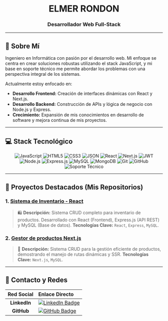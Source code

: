 <div align="center">
  <h1>ELMER RONDON</h1>
  <h3>Desarrollador Web Full-Stack</h3>
</div>

---

## 🚀 Sobre Mí

Ingeniero en Informática con pasión por el desarrollo web. Mi enfoque se centra en crear soluciones robustas utilizando el stack JavaScript, y mi base en soporte técnico me permite abordar los problemas con una perspectiva integral de los sistemas.

Actualmente estoy enfocado en:
- **Desarrollo Frontend:** Creación de interfaces dinámicas con React y Next.js.
- **Desarrollo Backend:** Construcción de APIs y lógica de negocio con Node.js y Express.
- **Crecimiento:** Expansión de mis conocimientos en desarrollo de software y mejora continua de mis proyectos.

---

## 💻 Stack Tecnológico

<p align="center">
  <img src="https://img.shields.io/badge/JavaScript-F7DF1E?style=for-the-badge&logo=javascript&logoColor=black" alt="JavaScript"/>
  <img src="https://img.shields.io/badge/HTML5-E34F26?style=for-the-badge&logo=html5&logoColor=white" alt="HTML5"/>
  <img src="https://img.shields.io/badge/CSS3-1572B6?style=for-the-badge&logo=css3&logoColor=white" alt="CSS3"/>
  <img src="https://img.shields.io/badge/JSON-000000?style=for-the-badge&logo=json&logoColor=white" alt="JSON"/>
  
  <img src="https://img.shields.io/badge/React-61DAFB?style=for-the-badge&logo=react&logoColor=black" alt="React"/>
  <img src="https://img.shields.io/badge/Next.js-000000?style=for-the-badge&logo=next.js&logoColor=white" alt="Next.js"/>
  <img src="https://img.shields.io/badge/JWT-000000?style=for-the-badge&logo=jsonwebtokens&logoColor=white" alt="JWT"/>
  
  <img src="https://img.shields.io/badge/Node.js-339933?style=for-the-badge&logo=node.js&logoColor=white" alt="Node.js"/>
  <img src="https://img.shields.io/badge/Express.js-000000?style=for-the-badge&logo=express&logoColor=white" alt="Express.js"/>
  
  <img src="https://img.shields.io/badge/MySQL-4479A1?style=for-the-badge&logo=mysql&logoColor=white" alt="MySQL"/>
  <img src="https://img.shields.io/badge/MongoDB-4EA94B?style=for-the-badge&logo=mongodb&logoColor=white" alt="MongoDB"/>

  <img src="https://img.shields.io/badge/Git-F05032?style=for-the-badge&logo=git&logoColor=white" alt="Git"/>
  <img src="https://img.shields.io/badge/GitHub-100000?style=for-the-badge&logo=github&logoColor=white" alt="GitHub"/>
  <img src="https://img.shields.io/badge/Soporte%20TI-0052CC?style=for-the-badge&logo=jira&logoColor=white" alt="Soporte Técnico"/>
</p>

---

## 📂 Proyectos Destacados (Mis Repositorios)

### 1. <a href="https://github.com/elmerrondon/sistema-inventario" target="_blank">Sistema de Inventario - React</a>
> 🛍️ **Descripción:** Sistema CRUD completo para inventario de productos. Desarrollado con React (Frontend), Express.js (API REST) y MySQL (Base de datos).
> **Tecnologías Clave:** `React`, `Express`, `MySQL`.

### 2. <a href="https://github.com/TuUsuario/Nombre-del-Repo-2" target="_blank">Gestor de productos Next.js</a>
> 📝 **Descripción:** Sistema CRUD para la gestión eficiente de productos, demostrando el manejo de rutas dinámicas y SSR.
> **Tecnologías Clave:** `Next.js`, `MySQL`.

---

## 🤝 Contacto y Redes

| Red Social | Enlace Directo |
| :---: | :--- |
| **LinkedIn** | <a href="https://www.linkedin.com/in/elmer-rondon-j22" target="_blank"><img src="https://img.shields.io/badge/LinkedIn-0077B5?style=flat&logo=linkedin&logoColor=white" alt="LinkedIn Badge"/></a> |
| **GitHub** | <a href="https://github.com/elmerrondon" target="_blank"><img src="https://img.shields.io/badge/GitHub-100000?style=flat&logo=github&logoColor=white" alt="GitHub Badge"/></a> |
